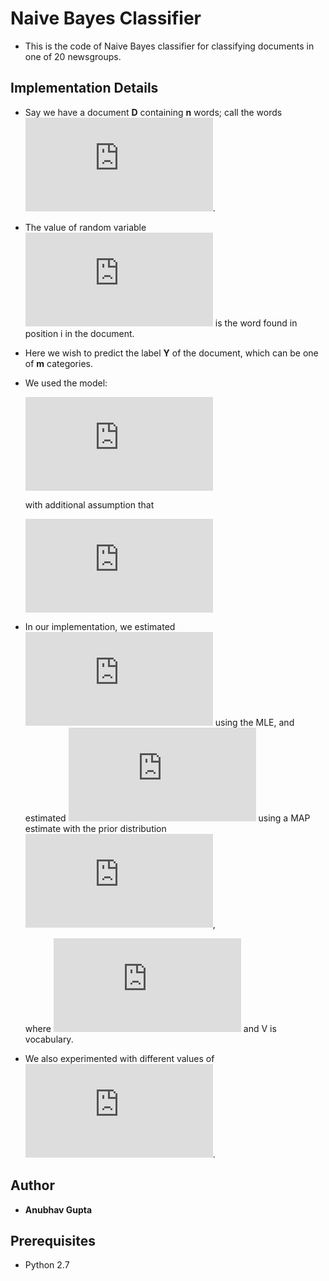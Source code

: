 # Naive Bayes Classifier
- This is the code of Naive Bayes classifier for classifying documents in one of 20 newsgroups.

## Implementation Details
- Say we have a document **D** containing **n** words; call the words ![](https://latex.codecogs.com/gif.latex?X_1%2C%5Ccdots%2CX_n).
- The value of random variable ![](https://latex.codecogs.com/gif.latex?X_i) is the word found in position i in the document.
- Here we wish to predict the label **Y** of the document, which can be one of **m** categories.
- We used the model:
	
	![](https://latex.codecogs.com/gif.latex?P%28Y%20%7C%20X_1%2C%5Ccdots%2CX_n%29%20%5Cpropto%20P%28X_1%20...X_n%20%7C%20Y%20%29%7EP%28Y%29%20%3D%20P%28Y%29%20%5Cprod_%7Bi%3D1%7D%5Em%20P%28X_i%20%7C%20Y%29)
	
	with additional assumption that
	
	![](https://latex.codecogs.com/gif.latex?%5Cforall%20i%2Cj%7E%7E%20P%20%28X_i%20%7C%20Y%29%20%3D%20p%28X_j%20%7C%20Y%29)
									 
- In our implementation, we estimated ![](https://latex.codecogs.com/gif.latex?P%28Y%29) using the MLE, and estimated ![](https://latex.codecogs.com/gif.latex?P%28X%7CY%29) using a MAP estimate with the prior distribution ![](https://latex.codecogs.com/gif.latex?%5Ctext%7BDirichlet%7D%281&plus;%5Calpha%2C%5Ccdots%2C%201%20&plus;%20%5Calpha%29),

	where  ![](https://latex.codecogs.com/gif.latex?%5Calpha%20%3D%20%5Cfrac%7B1%7D%7B%7CV%7C%7D) and V is vocabulary.
    
- We also experimented with different values of ![](https://latex.codecogs.com/gif.latex?%5Calpha).

## Author
- **Anubhav Gupta**

## Prerequisites
- Python 2.7
